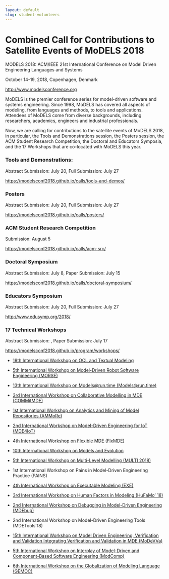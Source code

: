 ```yaml
---
layout: default
slug: student-volunteers
---
```

<div class="row">
 <div class="col-md-11" markdown="1">

# Combined Call for Contributions to Satellite Events of MoDELS 2018

MODELS 2018: ACM/IEEE 21st International Conference on Model Driven Engineering Languages and Systems

October 14-19, 2018, Copenhagen, Denmark

http://www.modelsconference.org



MoDELS is the premier conference series for model-driven software and
systems engineering. Since 1998, MoDELS has covered all aspects of 
modeling, from languages and methods, to tools and applications. 
Attendees of MoDELS come from diverse backgrounds, including researchers, 
academics, engineers and industrial professionals. 

Now, we are calling for contributions to the satellite events of
MoDELS 2018, in particular, the Tools and Demonstrations session, the 
Posters session, the ACM Student Research Competition, the Doctoral and 
Educators Symposia, and the 17 Workshops that are co-located with 
MoDELS this year.

### Tools and Demonstrations:

Abstract Submission: July 20, Full Submission: July 27

https://modelsconf2018.github.io/calls/tools-and-demos/ 

### Posters

Abstract Submission: July 20, Full Submission: July 27

https://modelsconf2018.github.io/calls/posters/



### ACM Student Research Competition

Submission: August 5

https://modelsconf2018.github.io/calls/acm-src/



### Doctoral Symposium

Abstract Submission: July 8, Paper Submission: July 15

https://modelsconf2018.github.io/calls/doctoral-symposium/ 



### Educators Symposium

Abstract Submission: July 20, Full Submission: July 27

http://www.edusymp.org/2018/





### 17 Technical Workshops

Abstract Submission: <Depends on Workshop>, Paper Submission: July 17

https://modelsconf2018.github.io/program/workshops/



   * [18th International Workshop on OCL and Textual Modeling](https://oclworkshop.github.io/2018/cfp.html)



   * [5th International Workshop on Model-Driven Robot Software Engineering (MORSE)](http://st.inf.tu-dresden.de/MORSE18/)



   * [13th International Workshop on Models@run.time (Models@run.time)](http://st.inf.tu-dresden.de/MRT18/?site=cfp)


   * [3rd International Workshop on Collaborative Modelling in MDE (COMMitMDE)](http://cs.gssi.it/commitmde2018/)



   * [1st International Workshop on Analytics and Mining of Model Repositories (AMMoRe)](https://modelanalytics.wordpress.com/ammore18/)



   * [2nd International Workshop on Model-Driven Engineering for IoT (MDE4IoT)](http://www.mrtc.mdh.se/MDE4IoT/index.html)



   * [4th International Workshop on Flexible MDE (FlxMDE)](http://www.di.univaq.it/flexmde/)



   * [10th International Workshop on Models and Evolution](http://www.models-and-evolution.com/2018/)



   * [5th International Workshop on Multi-Level Modelling (MULTI 2018)](https://www.wi-inf.uni-duisburg-essen.de/MULTI2018/)



   * 1st International Workshop on Pains in Model-Driven Engineering Practice (PAINS)



   * [4th International Workshop on Executable Modeling (EXE)](http://www.modelexecution.org/?page_id=2173)



   * [3rd International Workshop on Human Factors in Modeling (HuFaMo’ 18)](https://hufamo.univ-lille.fr)



   * [2nd International Workshop on Debugging in Model-Driven Engineering (MDEbug)](https://msdl.uantwerpen.be/conferences/MDEbug/2018/)



   * 2nd International Workshop on Model-Driven Engineering Tools (MDETools’18)



   * [15th International Workshop on Model Driven Engineering, Verification and Validation Integrating Verification and Validation in MDE (MoDeVVa)](https://sites.google.com/site/modevva/home)



   * [5th International Workshop on Interplay of Model-Driven and Component-Based Software Engineering (ModComp)](http://www.mrtc.mdh.se/ModComp18/)

   * [6th International Workshop on the Globalization of Modeling Language (GEMOC)](http://gemoc.org/events/gemoc2018.html)

</div>
</div>